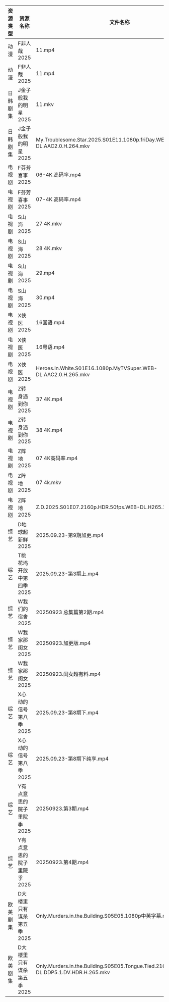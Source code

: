 | 资源类型 | 资源名称            | 文件名称                                                                                      | 分享链接                                 | 更新时间                |
| ---- | --------------- | ----------------------------------------------------------------------------------------- | ------------------------------------ | ------------------- |
| 动漫   | F非人哉2025        | 11.mp4                                                                                    | https://pan.quark.cn/s/f1a1468453ba  | 2025-09-23 16:15:21 |
| 动漫   | F非人哉2025        | 11.mp4                                                                                    | https://pan.quark.cn/s/f1a1468453ba  | 2025-09-23 16:15:25 |
| 日韩剧集 | J金子般我的明星2025    | 11.mkv                                                                                    | https://pan.quark.cn/s/10be8bbe13e5  | 2025-09-23 01:16:46 |
| 日韩剧集 | J金子般我的明星2025    | My.Troublesome.Star.2025.S01E11.1080p.friDay.WEB-DL.AAC2.0.H.264.mkv                      | https://pan.quark.cn/s/10be8bbe13e5  | 2025-09-23 10:15:59 |
| 电视剧  | F芬芳喜事2025       | 06-4K.高码率.mp4                                                                             | https://pan.quark.cn/s/efd7bba67b01  | 2025-09-23 16:15:04 |
| 电视剧  | F芬芳喜事2025       | 07-4K.高码率.mp4                                                                             | https://pan.quark.cn/s/efd7bba67b01  | 2025-09-23 16:14:59 |
| 电视剧  | S山海2025         | 27 4K.mkv                                                                                 | https://www.alipan.com/s/p8L13GiiEic | 2025-09-23 18:58:59 |
| 电视剧  | S山海2025         | 28 4K.mkv                                                                                 | https://www.alipan.com/s/p8L13GiiEic | 2025-09-23 18:58:58 |
| 电视剧  | S山海2025         | 29.mp4                                                                                    | https://www.alipan.com/s/p8L13GiiEic | 2025-09-23 18:58:56 |
| 电视剧  | S山海2025         | 30.mp4                                                                                    | https://www.alipan.com/s/p8L13GiiEic | 2025-09-23 18:58:55 |
| 电视剧  | X侠医2025         | 16国语.mp4                                                                                  | https://pan.quark.cn/s/9e02baaca836  | 2025-09-23 01:22:20 |
| 电视剧  | X侠医2025         | 16粤语.mp4                                                                                  | https://pan.quark.cn/s/9e02baaca836  | 2025-09-23 01:22:17 |
| 电视剧  | X侠医2025         | Heroes.In.White.S01E16.1080p.MyTVSuper.WEB-DL.AAC2.0.H.265.mkv                            | https://pan.quark.cn/s/9e02baaca836  | 2025-09-23 10:20:58 |
| 电视剧  | Z转身遇到你2025      | 37 4K.mp4                                                                                 | https://pan.quark.cn/s/3615a2d2ed2f  | 2025-09-23 16:25:07 |
| 电视剧  | Z转身遇到你2025      | 38 4K.mp4                                                                                 | https://pan.quark.cn/s/3615a2d2ed2f  | 2025-09-23 16:25:03 |
| 电视剧  | Z阵地2025         | 07 4K高码率.mp4                                                                              | https://pan.quark.cn/s/c9389bcb27a4  | 2025-09-23 01:24:30 |
| 电视剧  | Z阵地2025         | 07 4k.mkv                                                                                 | https://pan.quark.cn/s/c9389bcb27a4  | 2025-09-23 01:24:33 |
| 电视剧  | Z阵地2025         | Z.D.2025.S01E07.2160p.HDR.50fps.WEB-DL.H265.10bit.DDP.mp4                                 | https://pan.quark.cn/s/c9389bcb27a4  | 2025-09-23 01:24:36 |
| 综艺   | D地球超新鲜2025      | 2025.09.23-第9期加更.mp4                                                                      | https://pan.quark.cn/s/6d9ff5b2efaa  | 2025-09-23 16:25:49 |
| 综艺   | T桃花坞开放中第四季2025  | 2025.09.23-第3期上.mp4                                                                       | https://pan.quark.cn/s/8b7ce4026740  | 2025-09-23 16:29:15 |
| 综艺   | W我们的宿舍2025      | 20250923  总集篇第2期.mp4                                                                      | https://pan.quark.cn/s/b774a2e02305  | 2025-09-23 16:29:25 |
| 综艺   | W我家那闺女2025      | 20250923.加更版.mp4                                                                          | https://pan.quark.cn/s/382e9ca0c203  | 2025-09-23 16:29:47 |
| 综艺   | W我家那闺女2025      | 20250923.闺女超有料.mp4                                                                        | https://pan.quark.cn/s/382e9ca0c203  | 2025-09-23 16:29:44 |
| 综艺   | X心动的信号第八季2025   | 2025.09.23-第8期下.mp4                                                                       | https://pan.quark.cn/s/2ed22d9e58e2  | 2025-09-23 16:30:36 |
| 综艺   | X心动的信号第八季2025   | 2025.09.23-第8期下纯享.mp4                                                                     | https://pan.quark.cn/s/2ed22d9e58e2  | 2025-09-23 16:30:41 |
| 综艺   | Y有点意思的院子里院季2025 | 20250923.第3期.mp4                                                                          | https://pan.quark.cn/s/2cd093d5bb05  | 2025-09-23 16:31:23 |
| 综艺   | Y有点意思的院子里院季2025 | 20250923.第4期.mp4                                                                          | https://pan.quark.cn/s/2cd093d5bb05  | 2025-09-23 16:31:26 |
| 欧美剧集 | D大楼里只有谋杀第五季2025 | Only.Murders.in.the.Building.S05E05.1080p中英字幕.mp4                                         | https://pan.quark.cn/s/a4b24f049df0  | 2025-09-23 16:14:28 |
| 欧美剧集 | D大楼里只有谋杀第五季2025 | Only.Murders.in.the.Building.S05E05.Tongue.Tied.2160p.DSNP.WEB-DL.DDP5.1.DV.HDR.H.265.mkv | https://pan.quark.cn/s/a4b24f049df0  | 2025-09-23 16:14:24 |
